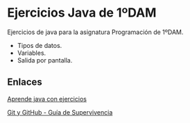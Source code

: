 # Ejercicios Java de 1ºDAM

Ejercicios de java para la asignatura Programación de 1ºDAM.

* Tipos de datos.
* Variables.
* Salida por pantalla.

## Enlaces

[Aprende java con ejercicios](https://leanpub.com/aprendejava/)

[Git y GitHub - Guía de Supervivencia](https://leanpub.com/gitygithub/)
